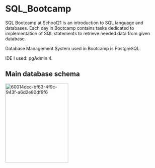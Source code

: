# SQL_Bootcamp
SQL Bootcamp at School21 is an introduction to SQL language and databases. Each day in Bootcamp contains tasks dedicated to implementation of SQL statements to retrieve needed data from given database.

Database Management System used in Bootcamp is PostgreSQL.

IDE I used: pgAdmin 4.

## Main database schema
<img width="200" height="252" alt="60014dcc-bf63-4f9c-943f-a6d2e80df9f6" src="https://github.com/user-attachments/assets/c87c9538-ccae-4cd1-9b92-cf7d78434b41" />

